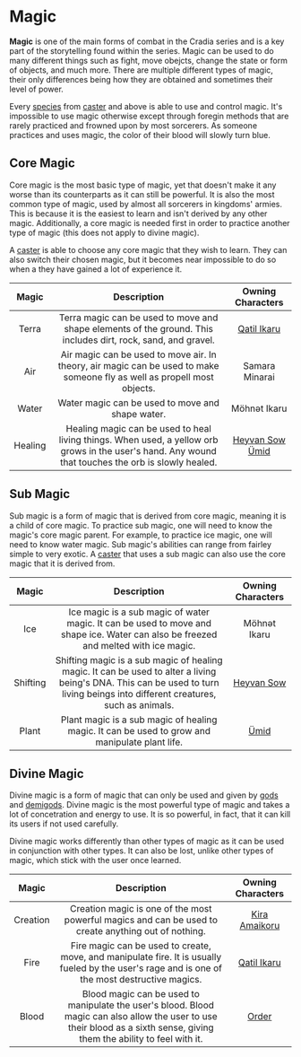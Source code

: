 # Magic

**Magic** is one of the main forms of combat in the Cradia series and is a key part of the storytelling found within the series. Magic can be used to do many different things such as fight, move obejcts, change the state or form of objects, and much more. There are multiple different types of magic, their only differences being how they are obtained and sometimes their level of power.

Every [species](/species) from [caster](/species#casters) and above is able to use and control magic. It's impossible to use magic otherwise except through foregin methods that are rarely practiced and frowned upon by most sorcerers. As someone practices and uses magic, the color of their blood will slowly turn blue.

## Core Magic

Core magic is the most basic type of magic, yet that doesn't make it any worse than its counterparts as it can still be powerful. It is also the most common type of magic, used by almost all sorcerers in kingdoms' armies. This is because it is the easiest to learn and isn't derived by any other magic. Additionally, a core magic is needed first in order to practice another type of magic (this does not apply to divine magic).

A [caster](/species#casters) is able to choose any core magic that they wish to learn. They can also switch their chosen magic, but it becomes near impossible to do so when a they have gained a lot of experience it.

|Magic |Description |Owning Characters
|:--: |:--: |:--:
|Terra |Terra magic can be used to move and shape elements of the ground. This includes dirt, rock, sand, and gravel. |[Qatil Ikaru](/qatil-ikaru)
|Air |Air magic can be used to move air. In theory, air magic can be used to make someone fly as well as propell most objects. |Samara Minarai
|Water |Water magic can be used to move and shape water. |Möhnət Ikaru
|Healing |Healing magic can be used to heal living things. When used, a yellow orb grows in the user's hand. Any wound that touches the orb is slowly healed. |[Heyvan Sow](/heyvan-sow) <br> [Ümid](/ümid)

## Sub Magic

Sub magic is a form of magic that is derived from core magic, meaning it is a child of core magic. To practice sub magic, one will need to know the magic's core magic parent. For example, to practice ice magic, one will need to know water magic. Sub magic's abilities can range from fairley simple to very exotic. A [caster](/species#casters) that uses a sub magic can also use the core magic that it is derived from.

|Magic |Description |Owning Characters
|:--: |:--: |:--:
|Ice |Ice magic is a sub magic of water magic. It can be used to move and shape ice. Water can also be freezed and melted with ice magic. |Möhnət Ikaru
|Shifting |Shifting magic is a sub magic of healing magic. It can be used to alter a living being's DNA. This can be used to turn living beings into different creatures, such as animals. |[Heyvan Sow](/heyvan-sow)
|Plant |Plant magic is a sub magic of healing magic. It can be used to grow and manipulate plant life. |[Ümid](/ümid)

## Divine Magic

Divine magic is a form of magic that can only be used and given by [gods](/species#gods) and [demigods](/species#demigods). Divine magic is the most powerful type of magic and takes a lot of concetration and energy to use. It is so powerful, in fact, that it can kill its users if not used carefully.

Divine magic works differently than other types of magic as it can be used in conjunction with other types. It can also be lost, unlike other types of magic, which stick with the user once learned.

|Magic |Description |Owning Characters
|:--: |:--: |:--:
|Creation |Creation magic is one of the most powerful magics and can be used to create anything out of nothing. |[Kira Amaikoru](/kira-amaikoru)
|Fire |Fire magic can be used to create, move, and manipulate fire. It is usually fueled by the user's rage and is one of the most destructive magics. |[Qatil Ikaru](/qatil-ikaru)
|Blood |Blood magic can be used to manipulate the user's blood. Blood magic can also allow the user to use their blood as a sixth sense, giving them the ability to feel with it. |[Order](/order)